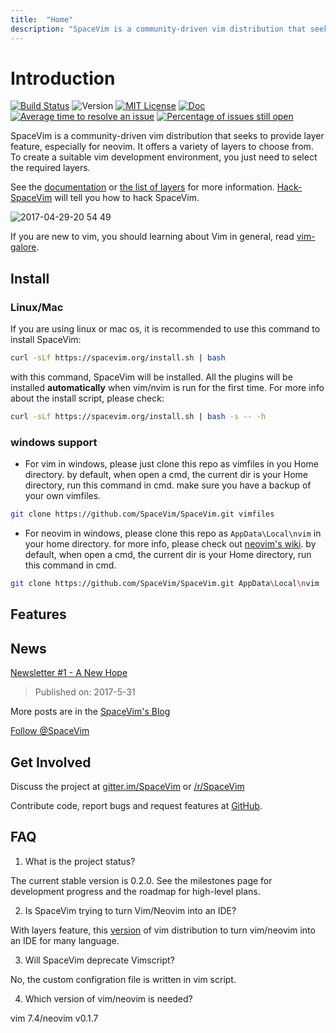 ```yaml
---
title:  "Home"
description: "SpaceVim is a community-driven vim distribution that seeks to provide layer feature."
---
```


# Introduction

[![Build Status](https://travis-ci.org/SpaceVim/SpaceVim.svg?branch=dev)](https://travis-ci.org/SpaceVim/SpaceVim)
![Version](https://img.shields.io/badge/version-0.6.0--dev-FF00CC.svg)
[![MIT License](https://img.shields.io/badge/license-MIT-blue.svg?style=flat-square)](https://raw.githubusercontent.com/SpaceVim/SpaceVim/dev/LICENSE)
[![Doc](https://img.shields.io/badge/doc-%3Ah%20SpaceVim-orange.svg?style=flat-square)](https://raw.githubusercontent.com/SpaceVim/SpaceVim/dev/doc/SpaceVim.txt)
[![Average time to resolve an issue](http://isitmaintained.com/badge/resolution/SpaceVim/SpaceVim.svg)](http://isitmaintained.com/project/SpaceVim/SpaceVim "Average time to resolve an issue")
[![Percentage of issues still open](http://isitmaintained.com/badge/open/SpaceVim/SpaceVim.svg)](http://isitmaintained.com/project/SpaceVim/SpaceVim "Percentage of issues still open")

SpaceVim is a community-driven vim distribution that seeks to provide layer feature, especially for neovim. It offers a variety of layers to choose from. To create a suitable vim development environment, you just need to select the required layers.

See the [documentation](https://spacevim.org/documentation) or [the list of layers](http://spacevim.org/layers/) for more information. [Hack-SpaceVim](https://github.com/Gabirel/Hack-SpaceVim) will tell you how to hack SpaceVim.

![2017-04-29-20 54 49](https://cloud.githubusercontent.com/assets/13142418/25555650/d7d2c07e-2d1e-11e7-975d-646a07b38a62.png)

If you are new to vim, you should learning about Vim in general, read [vim-galore](https://github.com/mhinz/vim-galore).

## Install

### Linux/Mac

If you are using linux or mac os, it is recommended to use this command to install SpaceVim:

```sh
curl -sLf https://spacevim.org/install.sh | bash
```

with this command, SpaceVim will be installed. All the plugins will be installed **automatically** when vim/nvim is run for the first time.
For more info about the install script, please check:

```sh
curl -sLf https://spacevim.org/install.sh | bash -s -- -h
```

### windows support

- For vim in windows, please just clone this repo as vimfiles in you Home directory.
  by default, when open a cmd, the current dir is your Home directory, run this command in cmd.
  make sure you have a backup of your own vimfiles.

```sh
git clone https://github.com/SpaceVim/SpaceVim.git vimfiles
```

- For neovim in windows, please clone this repo as `AppData\Local\nvim` in your home directory.
  for more info, please check out [neovim's wiki](https://github.com/neovim/neovim/wiki/Installing-Neovim).
  by default, when open a cmd, the current dir is your Home directory, run this command in cmd.

```sh
git clone https://github.com/SpaceVim/SpaceVim.git AppData\Local\nvim
```

## Features

## News

[Newsletter #1 - A New Hope](https://spacevim.org/SpaceVim-Newsletter-A-New-Hope/)

>    Published on: 2017-5-31 

More posts are in the [SpaceVim's Blog](https://spacevim.org/blog/)

[Follow @SpaceVim](https://twitter.com/SpaceVim) 

## Get Involved

Discuss the project at [gitter.im/SpaceVim](https://gitter.im/SpaceVim/SpaceVim) or [/r/SpaceVim](https://www.reddit.com/r/SpaceVim/)

Contribute code, report bugs and request features at [GitHub](https://github.com/SpaceVim/SpaceVim). 

## FAQ

1. What is the project status?

The current stable version is 0.2.0. See the milestones page for development progress and the roadmap for high-level plans.

2. Is SpaceVim trying to turn Vim/Neovim into an IDE?

With layers feature, this [version](<>) of vim distribution to turn vim/neovim into an IDE for many language.

3. Will SpaceVim deprecate Vimscript?

No, the custom configration file is written in vim script.

4. Which version of vim/neovim is needed?

vim 7.4/neovim v0.1.7 
